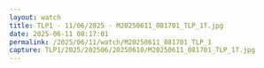 ```yaml
---
layout: watch
title: TLP1 - 11/06/2025 - M20250611_081701_TLP_1T.jpg
date: 2025-06-11 08:17:01
permalink: /2025/06/11/watch/M20250611_081701_TLP_1
capture: TLP1/2025/202506/20250610/M20250611_081701_TLP_1T.jpg
---
```

